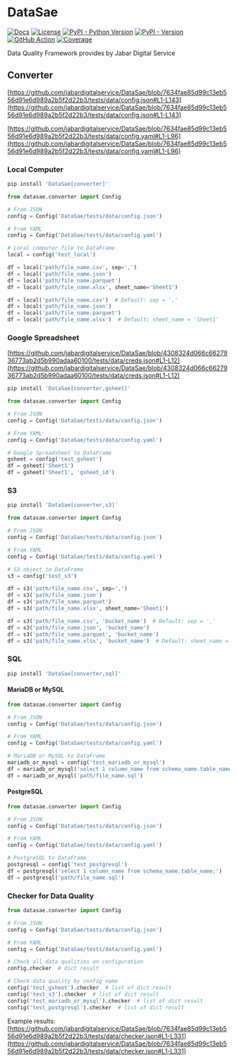 <!--
Copyright (C) Free Software Foundation, Inc. All rights reserved.
Licensed under the AGPL-3.0-only License. See LICENSE in the project root
for license information.
-->

# DataSae

[![Docs](https://img.shields.io/badge/Docs-blue)](https://jabardigitalservice.github.io/DataSae/)
[![License](https://img.shields.io/github/license/jabardigitalservice/DataSae?logoColor=black&label=License&labelColor=black&color=brightgreen)](https://github.com/jabardigitalservice/DataSae/blob/main/LICENSE)
[![PyPI - Python Version](https://img.shields.io/pypi/pyversions/DataSae?logo=python&label=Python&labelColor=black)](https://pypi.org/project/DataSae/)
[![PyPI - Version](https://img.shields.io/pypi/v/DataSae?logo=pypi&label=PyPI&labelColor=black)](https://pypi.org/project/DataSae/)
[![GitHub Action](https://img.shields.io/github/actions/workflow/status/jabardigitalservice/DataSae/python.yaml?logo=GitHub&label=CI/CD&labelColor=black)](https://github.com/jabardigitalservice/DataSae/actions/workflows/python.yaml)
[![Coverage](https://img.shields.io/endpoint?url=https://raw.githubusercontent.com/jabardigitalservice/DataSae/python-coverage-comment-action-data/endpoint.json&labelColor=black)](https://htmlpreview.github.io/?https://github.com/jabardigitalservice/DataSae/blob/python-coverage-comment-action-data/htmlcov/index.html)

Data Quality Framework provides by Jabar Digital Service

## Converter

[https://github.com/jabardigitalservice/DataSae/blob/7634fae85d99c13eb556d91e6d989a2b5f2d22b3/tests/data/config.json#L1-L143](https://github.com/jabardigitalservice/DataSae/blob/7634fae85d99c13eb556d91e6d989a2b5f2d22b3/tests/data/config.json#L1-L143)

[https://github.com/jabardigitalservice/DataSae/blob/7634fae85d99c13eb556d91e6d989a2b5f2d22b3/tests/data/config.yaml#L1-L96](https://github.com/jabardigitalservice/DataSae/blob/7634fae85d99c13eb556d91e6d989a2b5f2d22b3/tests/data/config.yaml#L1-L96)

### Local Computer

```sh
pip install 'DataSae[converter]'
```

```py
from datasae.converter import Config

# From JSON
config = Config('DataSae/tests/data/config.json')

# From YAML
config = Config('DataSae/tests/data/config.yaml')

# Local computer file to DataFrame
local = config('test_local')

df = local('path/file_name.csv', sep=',')
df = local('path/file_name.json')
df = local('path/file_name.parquet')
df = local('path/file_name.xlsx', sheet_name='Sheet1')

df = local('path/file_name.csv')  # Default: sep = ','
df = local('path/file_name.json')
df = local('path/file_name.parquet')
df = local('path/file_name.xlsx')  # Default: sheet_name = 'Sheet1'
```

### Google Spreadsheet

[https://github.com/jabardigitalservice/DataSae/blob/4308324d066c6627936773ab2d5b990adaa60100/tests/data/creds.json#L1-L12](https://github.com/jabardigitalservice/DataSae/blob/4308324d066c6627936773ab2d5b990adaa60100/tests/data/creds.json#L1-L12)

```sh
pip install 'DataSae[converter,gsheet]'
```

```py
from datasae.converter import Config

# From JSON
config = Config('DataSae/tests/data/config.json')

# From YAML
config = Config('DataSae/tests/data/config.yaml')

# Google Spreadsheet to DataFrame
gsheet = config('test_gsheet')
df = gsheet('Sheet1')
df = gsheet('Sheet1', 'gsheet_id')
```

### S3

```sh
pip install 'DataSae[converter,s3]'
```

```py
from datasae.converter import Config

# From JSON
config = Config('DataSae/tests/data/config.json')

# From YAML
config = Config('DataSae/tests/data/config.yaml')

# S3 object to DataFrame
s3 = config('test_s3')

df = s3('path/file_name.csv', sep=',')
df = s3('path/file_name.json')
df = s3('path/file_name.parquet')
df = s3('path/file_name.xlsx', sheet_name='Sheet1')

df = s3('path/file_name.csv', 'bucket_name')  # Default: sep = ','
df = s3('path/file_name.json', 'bucket_name')
df = s3('path/file_name.parquet', 'bucket_name')
df = s3('path/file_name.xlsx', 'bucket_name')  # Default: sheet_name = 'Sheet1'
```

### SQL

```sh
pip install 'DataSae[converter,sql]'
```

#### MariaDB or MySQL

```py
from datasae.converter import Config

# From JSON
config = Config('DataSae/tests/data/config.json')

# From YAML
config = Config('DataSae/tests/data/config.yaml')

# MariaDB or MySQL to DataFrame
mariadb_or_mysql = config('test_mariadb_or_mysql')
df = mariadb_or_mysql('select 1 column_name from schema_name.table_name;')
df = mariadb_or_mysql('path/file_name.sql')
```

#### PostgreSQL

```py
from datasae.converter import Config

# From JSON
config = Config('DataSae/tests/data/config.json')

# From YAML
config = Config('DataSae/tests/data/config.yaml')

# PostgreSQL to DataFrame
postgresql = config('test_postgresql')
df = postgresql('select 1 column_name from schema_name.table_name;')
df = postgresql('path/file_name.sql')
```

### Checker for Data Quality

```py
from datasae.converter import Config

# From JSON
config = Config('DataSae/tests/data/config.json')

# From YAML
config = Config('DataSae/tests/data/config.yaml')

# Check all data qualities on configuration
config.checker  # dict result

# Check data quality by config name
config('test_gsheet').checker  # list of dict result
config('test_s3').checker  # list of dict result
config('test_mariadb_or_mysql').checker  # list of dict result
config('test_postgresql').checker  # list of dict result
```

Example results:
[https://github.com/jabardigitalservice/DataSae/blob/7634fae85d99c13eb556d91e6d989a2b5f2d22b3/tests/data/checker.json#L1-L331](https://github.com/jabardigitalservice/DataSae/blob/7634fae85d99c13eb556d91e6d989a2b5f2d22b3/tests/data/checker.json#L1-L331)
